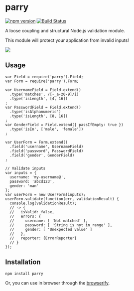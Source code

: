 # parry

[![npm version](https://badge.fury.io/js/parry.svg)](http://badge.fury.io/js/parry)
[![Build Status](https://travis-ci.org/kjirou/parry.svg?branch=master)](https://travis-ci.org/kjirou/parry)

A loose coupling and structural Node.js validation module.

This module will protect your application from invalid inputs!

![](https://36.media.tumblr.com/fc04bd715990b22b98916ea6b3ec1b5a/tumblr_nk146q9c7i1qzgre3o1_250.jpg)


## Usage
```
var Field = require('parry').Field;
var Form = require('parry').Form;

var UsernameField = Field.extend()
  .type('matches', /[-_a-z0-9]/i)
  .type('isLength', [4, 16])
;
var PasswordField = Field.extend()
  .type('isAlphanumeric')
  .type('isLength', [8, 16])
;
var GenderField = Field.extend({ passIfEmpty: true })
  .type('isIn', ['male', 'female'])
;

var UserForm = Form.extend()
  .field('username', UsernameField)
  .field('password', PasswordField)
  .field('gender', GenderField)
;

// Validate inputs
var inputs = {
  username: 'my-username@',
  password: 'abcd123',
  gender: 'man'
};
var userForm = new UserForm(inputs);
userForm.validate(function(err, validationResult) {
  console.log(validationResult);
  // -> {
  //   isValid: false,
  //   errors: {
  //     username: [ 'Not matched' ],
  //     password: [ 'String is not in range' ],
  //     gender: [ 'Unexpected value' ]
  //   },
  //   reporter: {ErrorReporter}
  // }
});
```


## Installation

```
npm install parry
```

Or, you can use in browser through the [browserify](https://github.com/substack/node-browserify).

